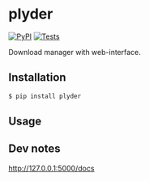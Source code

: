 # plyder

[![PyPI](https://img.shields.io/pypi/v/plyder.svg?style=flat)](https://pypi.python.org/pypi/plyder)
[![Tests](https://github.com/kpj/plyder/workflows/Tests/badge.svg)](https://github.com/kpj/plyder/actions)

Download manager with web-interface.


## Installation

```python
$ pip install plyder
```


## Usage


## Dev notes

http://127.0.0.1:5000/docs
